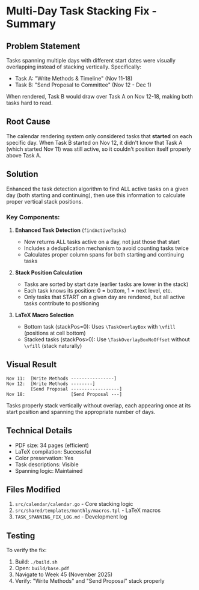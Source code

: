 # Multi-Day Task Stacking Fix - Summary

## Problem Statement
Tasks spanning multiple days with different start dates were visually overlapping instead of stacking vertically. Specifically:
- Task A: "Write Methods & Timeline" (Nov 11-18)
- Task B: "Send Proposal to Committee" (Nov 12 - Dec 1)

When rendered, Task B would draw over Task A on Nov 12-18, making both tasks hard to read.

## Root Cause
The calendar rendering system only considered tasks that **started** on each specific day. When Task B started on Nov 12, it didn't know that Task A (which started Nov 11) was still active, so it couldn't position itself properly above Task A.

## Solution
Enhanced the task detection algorithm to find ALL active tasks on a given day (both starting and continuing), then use this information to calculate proper vertical stack positions.

### Key Components:

1. **Enhanced Task Detection** (`findActiveTasks`)
   - Now returns ALL tasks active on a day, not just those that start
   - Includes a deduplication mechanism to avoid counting tasks twice
   - Calculates proper column spans for both starting and continuing tasks

2. **Stack Position Calculation**
   - Tasks are sorted by start date (earlier tasks are lower in the stack)
   - Each task knows its position: 0 = bottom, 1 = next level, etc.
   - Only tasks that START on a given day are rendered, but all active tasks contribute to positioning

3. **LaTeX Macro Selection**
   - Bottom task (stackPos=0): Uses `\TaskOverlayBox` with `\vfill` (positions at cell bottom)
   - Stacked tasks (stackPos>0): Use `\TaskOverlayBoxNoOffset` without `\vfill` (stack naturally)

## Visual Result
```
Nov 11:  [Write Methods ----------------]
Nov 12:  [Write Methods --------]
         [Send Proposal ------------------]
Nov 18:                 [Send Proposal ---]
```

Tasks properly stack vertically without overlap, each appearing once at its start position and spanning the appropriate number of days.

## Technical Details
- PDF size: 34 pages (efficient)
- LaTeX compilation: Successful
- Color preservation: Yes
- Task descriptions: Visible
- Spanning logic: Maintained

## Files Modified
1. `src/calendar/calendar.go` - Core stacking logic
2. `src/shared/templates/monthly/macros.tpl` - LaTeX macros
3. `TASK_SPANNING_FIX_LOG.md` - Development log

## Testing
To verify the fix:
1. Build: `./build.sh`
2. Open: `build/base.pdf`
3. Navigate to Week 45 (November 2025)
4. Verify: "Write Methods" and "Send Proposal" stack properly

